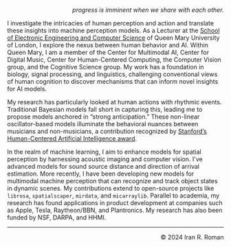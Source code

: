 <p align="right"><i>
progress is imminent when we share with each other.
</i></p>

I investigate the intricacies of human perception and action and translate these insights into machine perception models. As a Lecturer at the [School of Electronic Engineering and Computer Science](https://www.seresearch.qmul.ac.uk/cmai/people/iroman/) of Queen Mary University of London, I explore the nexus between human behavior and AI. Within Queen Mary, I am a member of the Center for Multimodal AI, Center for Digital Music, Center for Human-Centered Computing, the Computer Vision group, and the Cognitive Science group. My work has a foundation in biology, signal processing, and linguistics, challenging conventional views of human cognition to discover mechanisms that can inform novel insights for AI models.

My research has particularly looked at human actions with rhythmic events. Traditional Bayesian models fall short in capturing this, leading me to propose models anchored in “strong anticipation.” These non-linear oscillator-based models illuminate the behavioral nuances between musicians and non-musicians, a contribution recognized by [Stanford’s Human-Centered Artificial Intelligence award](https://stanforddaily.com/2019/05/01/stanfords-human-centered-ai-institute-awards-30-seed-grants/).

In the realm of machine learning, I aim to enhance models for spatial perception by harnessing acoustic imaging and computer vision. I've advanced models for sound source distance and direction of arrival estimation. More recently, I have been developing new models for multimodal machine perception that can recognize and track object states in dynamic scenes. My contributions extend to open-source projects like `librosa`, `spatialscaper`, `mirdata`, and `micarraylib`. Parallel to academia, my research has found applications in product development at companies such as Apple, Tesla, Raytheon/BBN, and Plantronics. My research has also been funded by NSF, DARPA, and HHMI.

---
<p align="right">
&copy; 2024 Iran R. Roman
</p>
